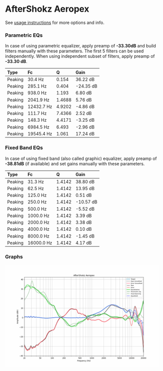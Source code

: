 # AfterShokz Aeropex
See [usage instructions](https://github.com/jaakkopasanen/AutoEq#usage) for more options and info.

### Parametric EQs
In case of using parametric equalizer, apply preamp of **-33.30dB** and build filters manually
with these parameters. The first 5 filters can be used independently.
When using independent subset of filters, apply preamp of **-33.30 dB**.

| Type    | Fc         |      Q | Gain      |
|:--------|:-----------|:-------|:----------|
| Peaking | 30.4 Hz    | 0.154  | 36.22 dB  |
| Peaking | 285.1 Hz   | 0.404  | -24.35 dB |
| Peaking | 938.0 Hz   | 1.193  | 6.80 dB   |
| Peaking | 2041.9 Hz  | 1.4688 | 5.76 dB   |
| Peaking | 12432.7 Hz | 4.9202 | -4.86 dB  |
| Peaking | 111.7 Hz   | 7.4366 | 2.52 dB   |
| Peaking | 148.3 Hz   | 4.4171 | -3.25 dB  |
| Peaking | 6984.5 Hz  | 6.493  | -2.96 dB  |
| Peaking | 19545.4 Hz | 1.061  | 17.24 dB  |

### Fixed Band EQs
In case of using fixed band (also called graphic) equalizer, apply preamp of **-38.81dB**
(if available) and set gains manually with these parameters.

| Type    | Fc         |      Q | Gain      |
|:--------|:-----------|:-------|:----------|
| Peaking | 31.3 Hz    | 1.4142 | 38.80 dB  |
| Peaking | 62.5 Hz    | 1.4142 | 13.95 dB  |
| Peaking | 125.0 Hz   | 1.4142 | 0.51 dB   |
| Peaking | 250.0 Hz   | 1.4142 | -10.57 dB |
| Peaking | 500.0 Hz   | 1.4142 | -5.52 dB  |
| Peaking | 1000.0 Hz  | 1.4142 | 3.39 dB   |
| Peaking | 2000.0 Hz  | 1.4142 | 3.38 dB   |
| Peaking | 4000.0 Hz  | 1.4142 | 0.10 dB   |
| Peaking | 8000.0 Hz  | 1.4142 | -1.45 dB  |
| Peaking | 16000.0 Hz | 1.4142 | 4.17 dB   |

### Graphs
![](./AfterShokz%20Aeropex.png)